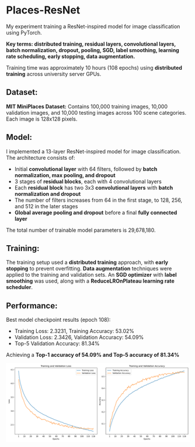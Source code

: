 # Places-ResNet

My experiment training a ResNet-inspired model for image classification using PyTorch.

**Key terms: distributed training, residual layers, convolutional layers, batch normalization, dropout, pooling, SGD, label smoothing, learning rate scheduling, early stopping, data augmentation.**

Training time was approximately 10 hours (108 epochs) using **distributed training** across university server GPUs.

## Dataset:

**MIT MiniPlaces Dataset:** Contains 100,000 training images, 10,000 validation images, and 10,000 testing images across 100 scene categories. Each image is 128x128 pixels.

## Model:

I implemented a 13-layer ResNet-inspired model for image classification. The architecture consists of:
- Initial **convolutional layer** with 64 filters, followed by **batch normalization, max pooling, and dropout**
- 3 stages of **residual blocks**, each with 4 convolutional layers
- Each **residual block** has two 3x3 **convolutional layers** with **batch normalization and dropout**
- The number of filters increases from 64 in the first stage, to 128, 256, and 512 in the later stages
- **Global average pooling and dropout** before a final **fully connected layer**

The total number of trainable model parameters is 29,678,180.

## Training:

The training setup used a **distributed training** approach, with **early stopping** to prevent overfitting. **Data augmentation** techniques were applied to the training and validation sets. An **SGD optimizer** with **label smoothing** was used, along with a **ReduceLROnPlateau learning rate scheduler**.

## Performance:

Best model checkpoint results (epoch 108):

- Training Loss: 2.3231, Training Accuracy: 53.02%
- Validation Loss: 2.3426, Validation Accuracy: 54.09%
- Top-5 Validation Accuracy: 81.34%

Achieving a **Top-1 accuracy of 54.09% and Top-5 accuracy of 81.34%**

![Training Performance Plot](performance_plot.png "Training Performance Plot")